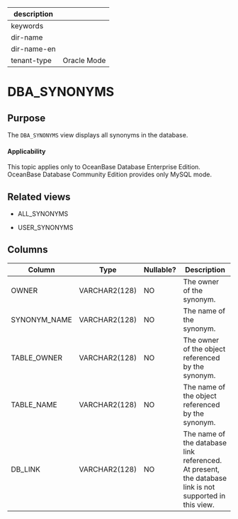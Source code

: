 | description ||
|---|---|
| keywords ||
| dir-name ||
| dir-name-en ||
| tenant-type | Oracle Mode |

# DBA_SYNONYMS

## Purpose

The `DBA_SYNONYMS` view displays all synonyms in the database.

<main id="notice" >
    <h4>Applicability</h4>
    <p>This topic applies only to OceanBase Database Enterprise Edition. OceanBase Database Community Edition provides only MySQL mode. </p>
  </main>

## Related views

* ALL_SYNONYMS

* USER_SYNONYMS

## Columns

| **Column** | **Type** | **Nullable?** | **Description** |
|--------------|---------------|----------------|-------------------------------------------------|
| OWNER | VARCHAR2(128) | NO | The owner of the synonym. |
| SYNONYM_NAME | VARCHAR2(128) | NO | The name of the synonym. |
| TABLE_OWNER | VARCHAR2(128) | NO | The owner of the object referenced by the synonym. |
| TABLE_NAME | VARCHAR2(128) | NO | The name of the object referenced by the synonym. |
| DB_LINK | VARCHAR2(128) | NO | The name of the database link referenced. At present, the database link is not supported in this view. |
